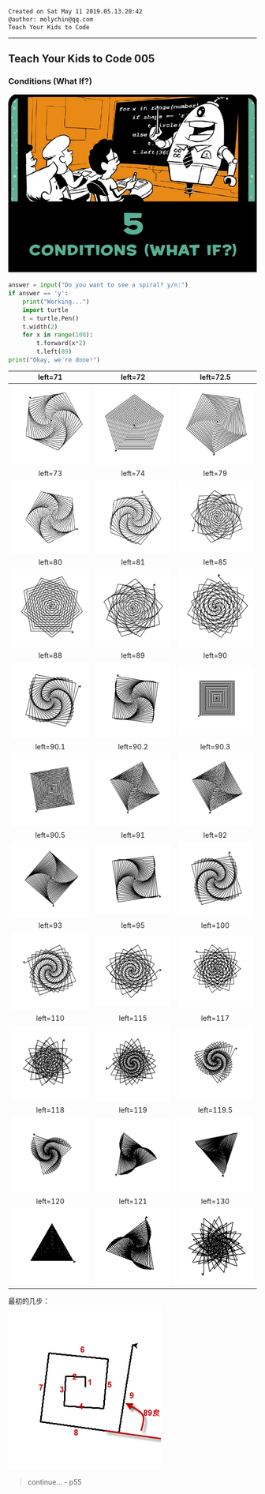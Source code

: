 ```
Created on Sat May 11 2019.05.13.20:42
@author: molychin@qq.com  
Teach Your Kids to Code  
```  

---
## **Teach Your Kids to Code 005**
### Conditions (What If?)

![](res/2019-5-16-19-26-27.png)

```python
answer = input("Do you want to see a spiral? y/n:")
if answer == 'y':
    print("Working...")
    import turtle
    t = turtle.Pen()
    t.width(2)
    for x in range(100):
        t.forward(x*2)
        t.left(89)
print("Okay, we're done!")

```

|left=71|left=72|left=72.5|
|:---:|:---:|:---:|
|![](res/2019-5-16-20-31-22.png)|![](res/2019-5-16-20-32-26.png)|![](res/2019-5-16-20-36-01.png)|
|left=73|left=74|left=79|
|![](res/2019-5-16-20-33-24.png)|![](res/2019-5-16-20-28-55.png)|![](res/2019-5-16-20-44-48.png)|
|left=80|left=81|left=85|
|![](res/2019-5-16-20-43-19.png)|![](res/2019-5-16-20-46-38.png)|![](res/2019-5-16-22-22-03.png)|
|left=88|left=89|left=90|
|![](res/2019-5-16-22-24-22.png)|![](res/2019-5-16-19-29-07.png)|![](res/2019-5-16-19-52-04.png)|
|left=90.1|left=90.2|left=90.3|
|![](res/2019-5-16-19-55-54.png)|![](res/2019-5-16-20-00-16.png)|![](res/2019-5-16-20-00-16.png)|
|left=90.5|left=91|left=92|
|![](res/2019-5-16-19-54-23.png)|![](res/2019-5-16-19-40-13.png)|![](res/2019-5-16-19-50-14.png)|
|left=93|left=95|left=100|
|![](res/2019-5-16-20-04-33.png)|![](res/2019-5-16-19-45-31.png)|![](res/2019-5-16-20-07-23.png)|
|left=110|left=115|left=117|
|![](res/2019-5-16-20-14-47.png)|![](res/2019-5-16-20-17-58.png)|![](res/2019-5-16-20-19-26.png)|
|left=118|left=119|left=119.5|
|![](res/2019-5-16-20-25-10.png)|![](res/2019-5-16-20-20-55.png)|![](res/2019-5-16-20-26-33.png)|
|left=120|left=121|left=130|
|![](res/2019-5-16-20-16-43.png)|![](res/2019-5-16-22-33-03.png)|![](res/2019-5-16-22-42-00.png)|

最初的几步：  
![](res/2019-5-16-22-46-52.png)




>continue...  - p55
